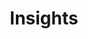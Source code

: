 ---
title: "Insights"
order: 3
type: "links"
description: ""
links:
  - title: "Tendencias en IA"
    url: "/insights/ai-trends"
  - title: "El Futuro Digital"
    url: "/insights/digital-future"
---